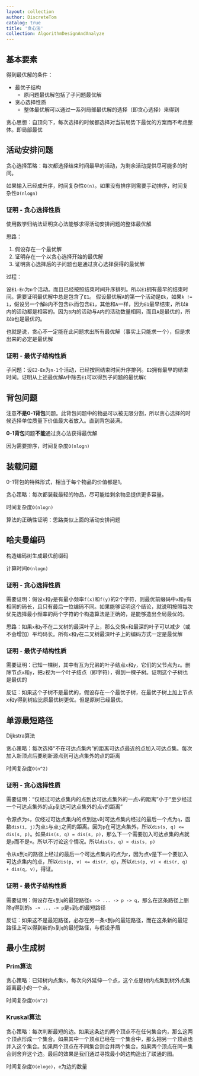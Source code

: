 ```yaml
---
layout: collection
author: DiscreteTom
catalog: true
title: '贪心法'
collection: AlgorithmDesignAndAnalyze
---
```


## 基本要素

得到最优解的条件：

- 最优子结构
	- 原问题最优解包括了子问题最优解
- 贪心选择性质
	- 整体最优解可以通过一系列局部最优解的选择（即贪心选择）来得到

贪心思想：自顶向下，每次选择的时候都选择对当前局势下最优的方案而不考虑整体。即局部最优

## 活动安排问题

贪心选择策略：每次都选择结束时间最早的活动，为剩余活动提供尽可能多的时间。

如果输入已经成升序，时间复杂性`O(n)`。如果没有排序则需要手动排序，时间复杂性`O(nlogn)`

### 证明 - 贪心选择性质

使用数学归纳法证明贪心法能够求得活动安排问题的整体最优解

思路：

1. 假设存在一个最优解
2. 证明存在一个以贪心选择开始的最优解
3. 证明贪心选择后的子问题也是通过贪心选择获得的最优解

过程：

设`E1-En`为`n`个活动。而且已经按照结束时间升序排列。所以`E1`拥有最早的结束时间。需要证明最优解中总是包含了`E1`。
假设最优解`A`的第一个活动是`Ek`，如果`k != 1`，假设另一个解`B`内不包含`Ek`而包含`E1`，其他和`A`一样，因为`E1`最早结束，所以`B`内的活动都是相容的。因为`B`内的活动与`A`内的活动数量相同，而且`A`是最优的，所以`B`也是最优的。

也就是说，贪心不一定能在此问题求出所有最优解（事实上只能求一个），但是求出来的必定是最优解

### 证明 - 最优子结构性质

子问题：设`E2-En`为`n-1`个活动，已经按照结束时间升序排列。`E2`拥有最早的结束时间。证明从上述最优解`A`中除去`E1`可以得到子问题的最优解`C`

## 背包问题

注意**不是0-1背包**问题。此背包问题中的物品可以被无限分割，所以贪心选择的时候选择单位质量下价值最大者放入。直到背包装满。

**0-1背包**问题**不能**通过贪心法获得最优解

因为需要排序，时间复杂度`O(nlogn)`

## 装载问题

0-1背包的特殊形式，相当于每个物品的价值都是1。

贪心策略：每次都装载最轻的物品，尽可能给剩余物品提供更多容量。

时间复杂度`O(nlogn)`

算法的正确性证明：思路类似上面的活动安排问题

## 哈夫曼编码

构造编码树生成最优前缀码

计算时间`O(nlogn)`

### 证明 - 贪心选择性质

需要证明：假设`x`和`y`是有最小频率`f(x)`和`f(y)`的2个字符，则最优前缀码中`x`和`y`有相同的码长，且只有最后一位编码不同。如果能够证明这个结论，就说明按照每次优先选择最小频率的两个字符的个构造算法是正确的，是能够造出全局最优的。

思路：如果`x`和`y`不在二叉树的最深叶子上，那么交换`x`和最深的叶子可以减少（或不会增加）平均码长。所有`x`和`y`在二叉树最深叶子上的编码方式一定是最优解

### 证明 - 最优子结构性质

需要证明：已知一棵树，其中有互为兄弟的叶子结点`x`和`y`，它们的父节点为`z`。删除节点`x`和`y`，把`z`视为一个叶子结点（即字符），得到一棵子树。证明这个子树也是最优的

反证：如果这个子树不是最优的，假设存在一个最优子树，在最优子树上加上节点x和y得到树应比原最优树更优。但是原树已经最优。

## 单源最短路径

Dijkstra算法

贪心策略：每次选择“不在可达点集内”的距离可达点最近的点加入可达点集。每次加入新顶点后要刷新源点到可达点集外的点的距离

时间复杂度`O(n^2)`

### 证明 - 贪心选择性质

需要证明：“仅经过可达点集内的点到达可达点集外的一点`v`的距离”小于“至少经过一个可达点集外的点`p`到达可达点集外的点`v`的距离”

令源点为`s`，仅经过可达点集内的点到达`v`时可达点集内经过的最后一个点为`q`，函数`dis(i, j)`为点`i`与点`j`之间的距离。因为`p`在可达点集外，所以`dis(s, q) <= dis(s, p)`。如果`dis(s, q) = dis(s, p)`，那么下一个需要加入可达点集的点就是`p`而不是`v`。所以不讨论这个情况。所以`dis(s, q) < dis(s, p)`

令从s到q的路径上经过的最后一个可达点集内的点为r，因为点v是下一个要加入可达点集内的点，所以`dis(p, v) <= dis(r, q)`，所以`dis(p, v) < dis(r, q) + dis(q, v)`，得证。

### 证明 - 最优子结构性质

需要证明：假设存在`s`到`q`的最短路径`s -> ... -> p -> q`，那么在这条路径上删除`q`得到的`s -> ... -> p`是`s`到`p`的最短路径

反证：如果这不是最短路径，必存在另一条`s`到`p`的最短路径，而在这条新的最短路径上可以得到新的`s`到`q`的最短路径，与假设矛盾

## 最小生成树

### Prim算法

贪心策略：已知树内点集`S`，每次向外延伸一个点，这个点是树内点集到树外点集距离最小的一个点。

时间复杂度`O(n^2)`

### Kruskal算法

贪心策略：每次判断最短的边。如果这条边的两个顶点不在任何集合内，那么这两个顶点形成一个集合。如果其中一个顶点已经在一个集合中，那么把另一个顶点也并入这个集合。如果两个顶点在不同集合则合并两个集合。如果两个顶点在同一集合则舍弃这个边。最后的效果是我们通过寻找最小的边构造出了联通的图。

时间复杂度`O(eloge)`，`e`为边的数量

